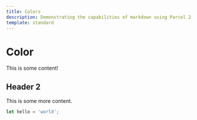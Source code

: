 ```yaml
---
title: Colors
description: Demonstrating the capabilities of markdown using Parcel 2
template: standard
---
```


# Color

This is some content!

## Header 2

This is some more content.

```js
let hello = 'world';
```
